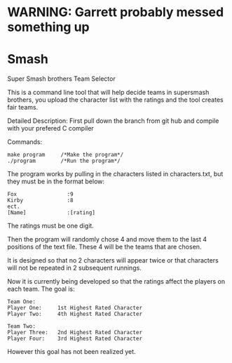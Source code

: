 # WARNING: Garrett probably messed something up

# Smash
Super Smash brothers Team Selector

This is a command line tool that will help decide teams in supersmash brothers, you upload the character list with the ratings
and the tool creates fair teams.

Detailed Description:
First pull down the branch from git hub and compile with your prefered C compiler

Commands:

    make program     /*Make the program*/
    ./program        /*Run the program*/

The program works by pulling in the characters listed in characters.txt, but they must be in 
the format below:

    Fox                :9
    Kirby              :8
    ect.  
    [Name]             :[rating]


The ratings must be one digit.

Then the program will randomly chose 4 and move them to the last 4 positions
of the text file.  These 4 will be the teams that are chosen.

It is designed so that no 2 characters will appear twice or that characters will 
not be repeated in 2 subsequent runnings.

Now it is currently being developed so that the ratings affect the players on each team.
The goal is:

    Team One:
    Player One:     1st Highest Rated Character
    Player Two:     4th Highest Rated Character

    Team Two:
    Player Three:   2nd Highest Rated Character
    Player Four:    3rd Highest Rated Character


However this goal has not been realized yet.
